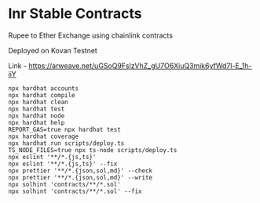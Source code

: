 # Inr Stable Contracts

Rupee to Ether Exchange using chainlink contracts

Deployed on Kovan Testnet 

Link - https://arweave.net/uGSoQ9FslzVhZ_gU7O6XiuQ3mik6yfWd7l-E_1h-iiY


```shell
npx hardhat accounts
npx hardhat compile
npx hardhat clean
npx hardhat test
npx hardhat node
npx hardhat help
REPORT_GAS=true npx hardhat test
npx hardhat coverage
npx hardhat run scripts/deploy.ts
TS_NODE_FILES=true npx ts-node scripts/deploy.ts
npx eslint '**/*.{js,ts}'
npx eslint '**/*.{js,ts}' --fix
npx prettier '**/*.{json,sol,md}' --check
npx prettier '**/*.{json,sol,md}' --write
npx solhint 'contracts/**/*.sol'
npx solhint 'contracts/**/*.sol' --fix
```

